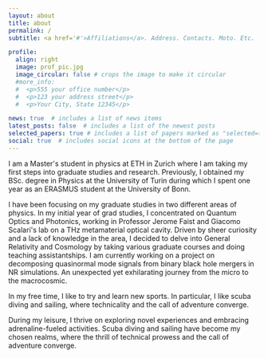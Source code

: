 ```yaml
---
layout: about
title: about
permalink: /
subtitle: <a href='#'>Affiliations</a>. Address. Contacts. Moto. Etc.

profile:
  align: right
  image: prof_pic.jpg
  image_circular: false # crops the image to make it circular
  #more_info:
  #  <p>555 your office number</p>
  #  <p>123 your address street</p>
  #  <p>Your City, State 12345</p>

news: true  # includes a list of news items
latest_posts: false  # includes a list of the newest posts
selected_papers: true # includes a list of papers marked as "selected={true}"
social: true  # includes social icons at the bottom of the page
---
```


I am a Master's student in physics at ETH in Zurich where I am taking my first steps into graduate studies and research. Previously, I obtained my BSc. degree in Physics at the University of Turin during which I spent one year as an ERASMUS student at the University of Bonn. 

I have been focusing on my graduate studies in two different areas of physics. In my initial year of grad studies, I concentrated on Quantum Optics and Photonics, working in Professor Jerome Faist and Giacomo Scalari's lab on a THz metamaterial optical cavity. Driven by sheer curiosity and a lack of knowledge in the area, I decided to delve into General Relativity and Cosmology by taking various graduate courses and doing teaching assistantships. I am currently working on a project on decomposing quasinormal mode signals from binary black hole mergers in NR simulations. An unexpected yet exhilarating journey from the micro to the macrocosmic.

In my free time, I like to try and learn new sports. In particular, I like scuba diving and sailing, where technicality and the call of adventure converge.



During my leisure, I thrive on exploring novel experiences and embracing adrenaline-fueled activities. Scuba diving and sailing have become my chosen realms, where the thrill of technical prowess and the call of adventure converge.
